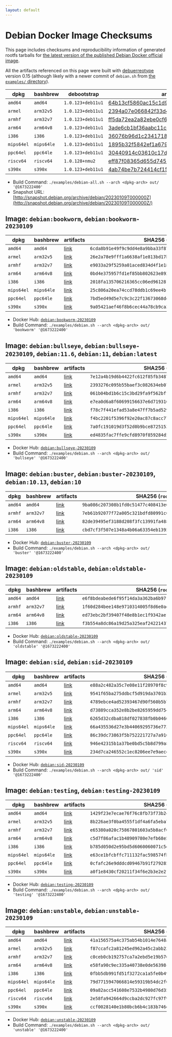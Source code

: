 ```yaml
---
layout: default
---
```


# Debian Docker Image Checksums

This page includes checksums and reproducibility information of generated rootfs tarballs for [the latest version of the published Debian Docker official image](https://hub.docker.com/_/debian).

All the artifacts referenced on this page were built with [debuerreotype](https://github.com/debuerreotype/debuerreotype) version 0.15 (although likely with a newer commit of `debian.sh` from [the `examples/` directory](https://github.com/debuerreotype/debuerreotype/tree/master/examples)).

| dpkg | bashbrew | debootstrap | artifacts |
| - | - | - | - |
| `amd64` | `amd64` | `1.0.123+deb11u1` | [64b13cf5860ac15c1d909abd7239516db9748fea](https://github.com/debuerreotype/docker-debian-artifacts/tree/64b13cf5860ac15c1d909abd7239516db9748fea) |
| `armel` | `arm32v5` | `1.0.123+deb11u1` | [2394a07e066842f33d48a37e225ba8f1f235ceeb](https://github.com/debuerreotype/docker-debian-artifacts/tree/2394a07e066842f33d48a37e225ba8f1f235ceeb) |
| `armhf` | `arm32v7` | `1.0.123+deb11u1` | [ff5da72ea2a82ebe0cf6f42a9a061ac5fd6d9cef](https://github.com/debuerreotype/docker-debian-artifacts/tree/ff5da72ea2a82ebe0cf6f42a9a061ac5fd6d9cef) |
| `arm64` | `arm64v8` | `1.0.123+deb11u1` | [3ade6cb1bf36aabc11c3e84a618d3befeeabb1d2](https://github.com/debuerreotype/docker-debian-artifacts/tree/3ade6cb1bf36aabc11c3e84a618d3befeeabb1d2) |
| `i386` | `i386` | `1.0.123+deb11u1` | [36076b96d1c2341718f6fde9e1305f2918167432](https://github.com/debuerreotype/docker-debian-artifacts/tree/36076b96d1c2341718f6fde9e1305f2918167432) |
| `mips64el` | `mips64le` | `1.0.123+deb11u1` | [1895b32f5842ef1a6796d3ab35dc2276d9097437](https://github.com/debuerreotype/docker-debian-artifacts/tree/1895b32f5842ef1a6796d3ab35dc2276d9097437) |
| `ppc64el` | `ppc64le` | `1.0.123+deb11u1` | [30440914c03610c17dc193ee21082ef2367cfd50](https://github.com/debuerreotype/docker-debian-artifacts/tree/30440914c03610c17dc193ee21082ef2367cfd50) |
| `riscv64` | `riscv64` | `1.0.128+nmu2` | [eff87f08365d655d7456cb0ae69c2c4563ce92cf](https://github.com/debuerreotype/docker-debian-artifacts/tree/eff87f08365d655d7456cb0ae69c2c4563ce92cf) |
| `s390x` | `s390x` | `1.0.123+deb11u1` | [4ab74be7b724414cf155b038401989cbf7517437](https://github.com/debuerreotype/docker-debian-artifacts/tree/4ab74be7b724414cf155b038401989cbf7517437) |

- Build Command: `./examples/debian-all.sh --arch <dpkg-arch> out/ '@1673222400'`
- Snapshot URL: [http://snapshot.debian.org/archive/debian/20230109T000000Z](http://snapshot.debian.org/archive/debian/20230109T000000Z/)

## Image: `debian:bookworm`, `debian:bookworm-20230109`

| dpkg | bashbrew | artifacts | SHA256 (`rootfs.tar.xz`) |
| - | - | - | - |
| `amd64` | `amd64` | [link](https://github.com/debuerreotype/docker-debian-artifacts/tree/64b13cf5860ac15c1d909abd7239516db9748fea/bookworm) | `6cda8b91e49f9c9dd4e8a9bba33f8719cc295e000937ccb36fd648e2bd452294` |
| `armel` | `arm32v5` | [link](https://github.com/debuerreotype/docker-debian-artifacts/tree/2394a07e066842f33d48a37e225ba8f1f235ceeb/bookworm) | `26e2a78e9fff1a6638af1e813bd17b67a536287a43bd0f8b0f1a01cf3319a9c1` |
| `armhf` | `arm32v7` | [link](https://github.com/debuerreotype/docker-debian-artifacts/tree/ff5da72ea2a82ebe0cf6f42a9a061ac5fd6d9cef/bookworm) | `e9033a29f5259a01aced834d4f1e1863947cfca768a270506ac474a434d7e17b` |
| `arm64` | `arm64v8` | [link](https://github.com/debuerreotype/docker-debian-artifacts/tree/3ade6cb1bf36aabc11c3e84a618d3befeeabb1d2/bookworm) | `0bd4e375957fd1ef85bb802623e89220feac1d37ee2778a9e6ddde3c2c7bcfe5` |
| `i386` | `i386` | [link](https://github.com/debuerreotype/docker-debian-artifacts/tree/36076b96d1c2341718f6fde9e1305f2918167432/bookworm) | `2018fa135706216365cc06ed961281f7729623445c91bdddba5487b16fb45352` |
| `mips64el` | `mips64le` | [link](https://github.com/debuerreotype/docker-debian-artifacts/tree/1895b32f5842ef1a6796d3ab35dc2276d9097437/bookworm) | `25c806a20ea74ccd78ddb1c69ee4b1b60e593c5fa96cc80a8f37467aadc05225` |
| `ppc64el` | `ppc64le` | [link](https://github.com/debuerreotype/docker-debian-artifacts/tree/30440914c03610c17dc193ee21082ef2367cfd50/bookworm) | `7bd5ed49d5e7c9c3c22f13673068de81f7481817f15d8daa3cf5800ea9f22847` |
| `s390x` | `s390x` | [link](https://github.com/debuerreotype/docker-debian-artifacts/tree/4ab74be7b724414cf155b038401989cbf7517437/bookworm) | `9a05421aef46f8b6cec44a78cb9ca31fcdd5daaf06c38eed5769107fcb17c712` |

- Docker Hub: [`debian:bookworm-20230109`](https://hub.docker.com/_/debian/tags?name=bookworm-20230109)
- Build Command: `./examples/debian.sh --arch <dpkg-arch> out/ 'bookworm' '@1673222400'`

## Image: `debian:bullseye`, `debian:bullseye-20230109`, `debian:11.6`, `debian:11`, `debian:latest`

| dpkg | bashbrew | artifacts | SHA256 (`rootfs.tar.xz`) |
| - | - | - | - |
| `amd64` | `amd64` | [link](https://github.com/debuerreotype/docker-debian-artifacts/tree/64b13cf5860ac15c1d909abd7239516db9748fea/bullseye) | `7e12a4b19d6b4422fc612f85fb3487cf7e2488d2f6d629642f977f73b6d4ee7a` |
| `armel` | `arm32v5` | [link](https://github.com/debuerreotype/docker-debian-artifacts/tree/2394a07e066842f33d48a37e225ba8f1f235ceeb/bullseye) | `2393276c095b55baef3c082634eb07ab56637076e440ce0cb22c9ce9281666a8` |
| `armhf` | `arm32v7` | [link](https://github.com/debuerreotype/docker-debian-artifacts/tree/ff5da72ea2a82ebe0cf6f42a9a061ac5fd6d9cef/bullseye) | `061b04bd1b6c15c3bd29fa9f562bff7d68535d38503f197cdcc3684718e53a9e` |
| `arm64` | `arm64v8` | [link](https://github.com/debuerreotype/docker-debian-artifacts/tree/3ade6cb1bf36aabc11c3e84a618d3befeeabb1d2/bullseye) | `e7ea0d6a8f60699156637e6d71931623060e39f51956249bedb23a9ccaa8caf5` |
| `i386` | `i386` | [link](https://github.com/debuerreotype/docker-debian-artifacts/tree/36076b96d1c2341718f6fde9e1305f2918167432/bullseye) | `f78c7f441efad53a8e47ff7b5ad529d2eb9bcc9e588308993af48684fca80f8d` |
| `mips64el` | `mips64le` | [link](https://github.com/debuerreotype/docker-debian-artifacts/tree/1895b32f5842ef1a6796d3ab35dc2276d9097437/bullseye) | `f4bc2201f5396f92e20ac87c8acc77c81e4b6bef1af9f6d203e1251b9653e998` |
| `ppc64el` | `ppc64le` | [link](https://github.com/debuerreotype/docker-debian-artifacts/tree/30440914c03610c17dc193ee21082ef2367cfd50/bullseye) | `7a0fc191019d3f52d0b9bce8725153054267c9c802ea8123afaad170c6850a64` |
| `s390x` | `s390x` | [link](https://github.com/debuerreotype/docker-debian-artifacts/tree/4ab74be7b724414cf155b038401989cbf7517437/bullseye) | `ed4835fac7ffe9cfd8970f859284d57189f976710e69793a980aa418e5964c1a` |

- Docker Hub: [`debian:bullseye-20230109`](https://hub.docker.com/_/debian/tags?name=bullseye-20230109)
- Build Command: `./examples/debian.sh --arch <dpkg-arch> out/ 'bullseye' '@1673222400'`

## Image: `debian:buster`, `debian:buster-20230109`, `debian:10.13`, `debian:10`

| dpkg | bashbrew | artifacts | SHA256 (`rootfs.tar.xz`) |
| - | - | - | - |
| `amd64` | `amd64` | [link](https://github.com/debuerreotype/docker-debian-artifacts/tree/64b13cf5860ac15c1d909abd7239516db9748fea/buster) | `9ba086c207308b1fd0c51477c408413e67723467167bfd281e5239cac7ae1e02` |
| `armhf` | `arm32v7` | [link](https://github.com/debuerreotype/docker-debian-artifacts/tree/ff5da72ea2a82ebe0cf6f42a9a061ac5fd6d9cef/buster) | `7eb61b92077f72a005c321bdfd80991c6de2f7cfe5f1836f9fbf72197fd98aea` |
| `arm64` | `arm64v8` | [link](https://github.com/debuerreotype/docker-debian-artifacts/tree/3ade6cb1bf36aabc11c3e84a618d3befeeabb1d2/buster) | `82de39495ef3188d208f3fc13991fa48855362d6af97ec3cbbe94a84b0ed7531` |
| `i386` | `i386` | [link](https://github.com/debuerreotype/docker-debian-artifacts/tree/36076b96d1c2341718f6fde9e1305f2918167432/buster) | `cbd7cf3f507e1348a4b06a63354eb1395b8ae2b5eaf15f7233b56873ecd64b57` |

- Docker Hub: [`debian:buster-20230109`](https://hub.docker.com/_/debian/tags?name=buster-20230109)
- Build Command: `./examples/debian.sh --arch <dpkg-arch> out/ 'buster' '@1673222400'`

## Image: `debian:oldstable`, `debian:oldstable-20230109`

| dpkg | bashbrew | artifacts | SHA256 (`rootfs.tar.xz`) |
| - | - | - | - |
| `amd64` | `amd64` | [link](https://github.com/debuerreotype/docker-debian-artifacts/tree/64b13cf5860ac15c1d909abd7239516db9748fea/oldstable) | `e6f8bdeabede6f95f14da3a362ba6b97f5e70adc0880fa3276c3e4b8b3f8ae59` |
| `armhf` | `arm32v7` | [link](https://github.com/debuerreotype/docker-debian-artifacts/tree/ff5da72ea2a82ebe0cf6f42a9a061ac5fd6d9cef/oldstable) | `1f60d284bee148e9710314005f8d6e0adfe46398d17de8ac517b67d81e678e2d` |
| `arm64` | `arm64v8` | [link](https://github.com/debuerreotype/docker-debian-artifacts/tree/3ade6cb1bf36aabc11c3e84a618d3befeeabb1d2/oldstable) | `ed73ebc2bf39407f48e8b1ec1f9342ae1d3cbd78da8d42f868ecbbbc4385c1c2` |
| `i386` | `i386` | [link](https://github.com/debuerreotype/docker-debian-artifacts/tree/36076b96d1c2341718f6fde9e1305f2918167432/oldstable) | `f3b554a8dc86a19d25a325eaf2422143743eeef580ab008e576b8375afa17e90` |

- Docker Hub: [`debian:oldstable-20230109`](https://hub.docker.com/_/debian/tags?name=oldstable-20230109)
- Build Command: `./examples/debian.sh --arch <dpkg-arch> out/ 'oldstable' '@1673222400'`

## Image: `debian:sid`, `debian:sid-20230109`

| dpkg | bashbrew | artifacts | SHA256 (`rootfs.tar.xz`) |
| - | - | - | - |
| `amd64` | `amd64` | [link](https://github.com/debuerreotype/docker-debian-artifacts/tree/64b13cf5860ac15c1d909abd7239516db9748fea/sid) | `e88a2c482a35c7e08e11f28970f8c9bc0f5c0b066c823781c91e877b21a8313e` |
| `armel` | `arm32v5` | [link](https://github.com/debuerreotype/docker-debian-artifacts/tree/2394a07e066842f33d48a37e225ba8f1f235ceeb/sid) | `9541f65ba275ddbcf5d919da3701b3657a8349d7224771cf468dc0ab6dc7c320` |
| `armhf` | `arm32v7` | [link](https://github.com/debuerreotype/docker-debian-artifacts/tree/ff5da72ea2a82ebe0cf6f42a9a061ac5fd6d9cef/sid) | `4789ebce4ad52393467d90f560b5b7fd5eda48f5028cb25bac407ec3157ca40f` |
| `arm64` | `arm64v8` | [link](https://github.com/debuerreotype/docker-debian-artifacts/tree/3ade6cb1bf36aabc11c3e84a618d3befeeabb1d2/sid) | `d73889cca352e8b2be8265959dd7544d0a428d56b18fb1684bab524c4654be76` |
| `i386` | `i386` | [link](https://github.com/debuerreotype/docker-debian-artifacts/tree/36076b96d1c2341718f6fde9e1305f2918167432/sid) | `6265d32cdba818df027838fb0b046099052fe9db750b3b5ebbf0872250792a33` |
| `mips64el` | `mips64le` | [link](https://github.com/debuerreotype/docker-debian-artifacts/tree/1895b32f5842ef1a6796d3ab35dc2276d9097437/sid) | `66a435536d27e3b44069295736e773c4251585321db455722347266978d26c65` |
| `ppc64el` | `ppc64le` | [link](https://github.com/debuerreotype/docker-debian-artifacts/tree/30440914c03610c17dc193ee21082ef2367cfd50/sid) | `86c39dc73863f5b752221727a7a916587694cc19a2d2bbc7db60d73e98fef5d6` |
| `riscv64` | `riscv64` | [link](https://github.com/debuerreotype/docker-debian-artifacts/tree/eff87f08365d655d7456cb0ae69c2c4563ce92cf/sid) | `946e42315b1a37be0bd5c5b8d799a838622769570476dde3ad1ddf026693c82b` |
| `s390x` | `s390x` | [link](https://github.com/debuerreotype/docker-debian-artifacts/tree/4ab74be7b724414cf155b038401989cbf7517437/sid) | `234d7ca246552c1ec8206ee7e9aece33b657a2a2ccd9c3cf54c51794b99196e9` |

- Docker Hub: [`debian:sid-20230109`](https://hub.docker.com/_/debian/tags?name=sid-20230109)
- Build Command: `./examples/debian.sh --arch <dpkg-arch> out/ 'sid' '@1673222400'`

## Image: `debian:testing`, `debian:testing-20230109`

| dpkg | bashbrew | artifacts | SHA256 (`rootfs.tar.xz`) |
| - | - | - | - |
| `amd64` | `amd64` | [link](https://github.com/debuerreotype/docker-debian-artifacts/tree/64b13cf5860ac15c1d909abd7239516db9748fea/testing) | `1429f23e7ecae76f76c8fb73f73b24cd1668a237668783a0ef59a08163612738` |
| `armel` | `arm32v5` | [link](https://github.com/debuerreotype/docker-debian-artifacts/tree/2394a07e066842f33d48a37e225ba8f1f235ceeb/testing) | `8b226ae3f0ba4555f1df4a6fa5eba7083a322b5f893d485b729a4232b1a3a956` |
| `armhf` | `arm32v7` | [link](https://github.com/debuerreotype/docker-debian-artifacts/tree/ff5da72ea2a82ebe0cf6f42a9a061ac5fd6d9cef/testing) | `e65380a020c75867801603a5b8acf0f6210b2d0ee4a94d359b557ce2d4b73a06` |
| `arm64` | `arm64v8` | [link](https://github.com/debuerreotype/docker-debian-artifacts/tree/3ade6cb1bf36aabc11c3e84a618d3befeeabb1d2/testing) | `c5d7f86afac1b48909780e7efb68e5cee1aef0e34e807f63724d9558ee134391` |
| `i386` | `i386` | [link](https://github.com/debuerreotype/docker-debian-artifacts/tree/36076b96d1c2341718f6fde9e1305f2918167432/testing) | `b785d050d2e95bd5d6060060071c5d83a16df1cd606bf132b0bfe68bd1382dfd` |
| `mips64el` | `mips64le` | [link](https://github.com/debuerreotype/docker-debian-artifacts/tree/1895b32f5842ef1a6796d3ab35dc2276d9097437/testing) | `e63ce1bfcbffc711132fac598574fbb764abe2ef334bc533ff10ad61493565e4` |
| `ppc64el` | `ppc64le` | [link](https://github.com/debuerreotype/docker-debian-artifacts/tree/30440914c03610c17dc193ee21082ef2367cfd50/testing) | `0cfafc26e9dddcd09467b91f279285220bc0e630f1ea7dcf3b8e6241fc9b0302` |
| `s390x` | `s390x` | [link](https://github.com/debuerreotype/docker-debian-artifacts/tree/4ab74be7b724414cf155b038401989cbf7517437/testing) | `a0f1e8430cf20211f34f6e2b3e2e2f9190bd7865807642df4ae8ec806aad54a2` |

- Docker Hub: [`debian:testing-20230109`](https://hub.docker.com/_/debian/tags?name=testing-20230109)
- Build Command: `./examples/debian.sh --arch <dpkg-arch> out/ 'testing' '@1673222400'`

## Image: `debian:unstable`, `debian:unstable-20230109`

| dpkg | bashbrew | artifacts | SHA256 (`rootfs.tar.xz`) |
| - | - | - | - |
| `amd64` | `amd64` | [link](https://github.com/debuerreotype/docker-debian-artifacts/tree/64b13cf5860ac15c1d909abd7239516db9748fea/unstable) | `41a156575a4c375ab54b1014e7648a2f7ad46143669901167b1edff70c15a4ee` |
| `armel` | `arm32v5` | [link](https://github.com/debuerreotype/docker-debian-artifacts/tree/2394a07e066842f33d48a37e225ba8f1f235ceeb/unstable) | `f87ccafc2a81245ed962a45c2abb2327c00a7b97655793f5780132b9028ab7ba` |
| `armhf` | `arm32v7` | [link](https://github.com/debuerreotype/docker-debian-artifacts/tree/ff5da72ea2a82ebe0cf6f42a9a061ac5fd6d9cef/unstable) | `c0ceb0cb192757ca7a2ebd5e19b57635508ec661b54253acfaa37742e0e40f76` |
| `arm64` | `arm64v8` | [link](https://github.com/debuerreotype/docker-debian-artifacts/tree/3ade6cb1bf36aabc11c3e84a618d3befeeabb1d2/unstable) | `e58fa90c9ec335a40738e0de56398ce2a93358f98fd3aeb6e326fd258929d841` |
| `i386` | `i386` | [link](https://github.com/debuerreotype/docker-debian-artifacts/tree/36076b96d1c2341718f6fde9e1305f2918167432/unstable) | `0fbb5db991fd51f3272ca1a5fe0b49faac54d21c75aec37400eaeca14dba8017` |
| `mips64el` | `mips64le` | [link](https://github.com/debuerreotype/docker-debian-artifacts/tree/1895b32f5842ef1a6796d3ab35dc2276d9097437/unstable) | `79d7715947066814e59319b54dc2f0762288e4eb6f3ddb65b68d3cbad2d1ac66` |
| `ppc64el` | `ppc64le` | [link](https://github.com/debuerreotype/docker-debian-artifacts/tree/30440914c03610c17dc193ee21082ef2367cfd50/unstable) | `09a82acc541608e7532b4980d76d357f9504a645af98da075a2580fcfe5db387` |
| `riscv64` | `riscv64` | [link](https://github.com/debuerreotype/docker-debian-artifacts/tree/eff87f08365d655d7456cb0ae69c2c4563ce92cf/unstable) | `2e58fa942664d9ccba2dc927fc97f9fba3641d3b6a12f100cdc4aefebe075f94` |
| `s390x` | `s390x` | [link](https://github.com/debuerreotype/docker-debian-artifacts/tree/4ab74be7b724414cf155b038401989cbf7517437/unstable) | `ccf0028140e1b80bcb6b4c183b746da4868dd35f174bc763f558a1b182da5afa` |

- Docker Hub: [`debian:unstable-20230109`](https://hub.docker.com/_/debian/tags?name=unstable-20230109)
- Build Command: `./examples/debian.sh --arch <dpkg-arch> out/ 'unstable' '@1673222400'`
